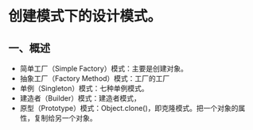 # 创建模式下的设计模式。
## 一、概述
* 简单工厂（Simple Factory）模式：主要是创建对象。
* 抽象工厂（Factory Method）模式：工厂的工厂
* 单例（Singleton）模式：七种单例模式。
* 建造者（Builder）模式：建造者模式，
* 原型（Prototype）模式：Object.clone()，即克隆模式。把一个对象的属性，复制给另一个对象。
